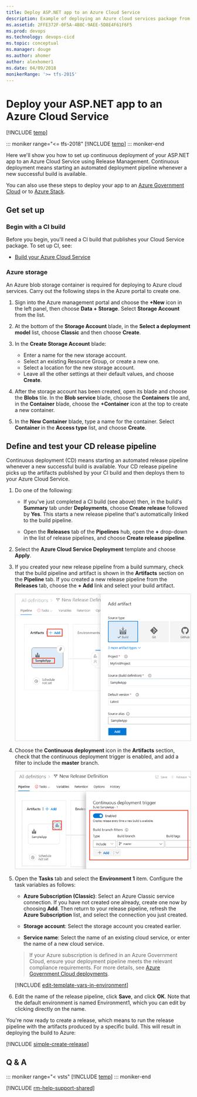 ```yaml
---
title: Deploy ASP.NET app to an Azure Cloud Service
description: Example of deploying an Azure cloud services package from Release Management in Azure Pipelines or Team Foundation Server
ms.assetid: 2FFE372F-0F5A-4B8C-9AEE-5D8E4F61F6F5
ms.prod: devops
ms.technology: devops-cicd
ms.topic: conceptual
ms.manager: douge
ms.author: ahomer
author: alexhomer1
ms.date: 04/09/2018
monikerRange: '>= tfs-2015'
---
```


# Deploy your ASP.NET app to an Azure Cloud Service

[!INCLUDE [temp](../../_shared/version-rm-dev14.md)]

::: moniker range="<= tfs-2018"
[!INCLUDE [temp](../../_shared/concept-rename-note.md)]
::: moniker-end

Here we'll show you how to set up continuous deployment of your ASP.NET app to an Azure Cloud Service using Release Management.
Continuous deployment means starting an automated deployment pipeline whenever a new successful build is available.

You can also use these steps to deploy your app to an [Azure Government Cloud](../../library/government-cloud.md)
or to [Azure Stack](../../targets/azure-stack.md).

## Get set up

### Begin with a CI build

Before you begin, you'll need a CI build that publishes your Cloud Service package. To set up CI, see:

* [Build your Azure Cloud Service](../aspnet/build-aspnet-cloudservice.md)

### Azure storage

An Azure blob storage container is required for deploying to Azure cloud services.
Carry out the following steps in the Azure portal to create one.

1. Sign into the Azure management portal and choose the
   **+New** icon in the left panel, then choose
   **Data + Storage**. Select **Storage Account** from the list.

1. At the bottom of the **Storage Account** blade, in the
   **Select a deployment model** list, choose
   **Classic** and then choose **Create**.

1. In the **Create Storage Account** blade:
   - Enter a name for the new storage account.
   - Select an existing Resource Group, or create a new one.
   - Select a location for the new storage account.
   - Leave all the other settings at their default values, and choose **Create**.<p />

1. After the storage account has been created, open its
   blade and choose the **Blobs** tile. In the
   **Blob service** blade, choose the **Containers** tile and,
   in the **Container** blade, choose the **+Container** icon at the top to create a new container.

1. In the **New Container** blade, type a name for the container.
   Select **Container** in the **Access type** list, and choose **Create**.   

<h2 id="cd">Define and test your CD release pipeline</h2>

Continuous deployment (CD) means starting an automated release pipeline whenever a new successful build is available. Your CD release pipeline picks up the artifacts published by your CI build and then deploys them to your Azure Cloud Service.

1. Do one of the following:

   * If you've just completed a CI build (see above) then, in the build's
     **Summary** tab under **Deployments**, choose **Create release** followed by **Yes**.
     This starts a new release pipeline that's automatically linked to the build pipeline.

   * Open the **Releases** tab of the **Pipelines** hub, open the **+** drop-down
     in the list of release pipelines, and choose **Create release pipeline**.

1. Select the **Azure Cloud Service Deployment** template and choose **Apply**.

1. If you created your new release pipeline from a build summary, check that the build pipeline
   and artifact is shown in the **Artifacts** section on the **Pipeline** tab. If you created a new
   release pipeline from the **Releases** tab, choose the **+ Add** link and select your build artifact.

   ![Selecting the build artifact](../_shared/_img/confirm-or-add-artifact.png)

1. Choose the **Continuous deployment** icon in the **Artifacts** section, check that the continuous deployment trigger is enabled,
   and add a filter to include the **master** branch.

   ![Checking or setting the Continuous deployment trigger](../_shared/_img/confirm-or-set-cd-trigger.png)

1. Open the **Tasks** tab and select the **Environment 1** item. Configure the task variables as follows:
   
   * **Azure Subscription (Classic)**: Select an Azure Classic service connection. If you have not created one already, create one now by choosing **Add**. Then return to your release pipeline, refresh the **Azure Subscription** list, and select the connection you just created.
   
   * **Storage account**: Select the storage account you created earlier.
   
   * **Service name**: Select the name of an existing cloud service, or enter the name of a new cloud service.<p />

   > If your Azure subscription is defined in an Azure Government Cloud, ensure your deployment pipeline meets the relevant compliance requirements. For more details, see [Azure Government Cloud deployments](../../library/government-cloud.md).

   [!INCLUDE [edit-template-vars-in-environment](../_shared/edit-template-vars-in-environment.md)]
   
1. Edit the name of the release pipeline, click **Save**, and click **OK**. Note that the default environment is named Environment1, which you can edit by clicking directly on the name.

You're now ready to create a release, which means to run the release pipeline with the artifacts produced by a specific build. This will result in deploying the build to Azure:

[!INCLUDE [simple-create-release](../_shared/simple-create-release.md)]

## Q & A

<!-- BEGINSECTION class="md-qanda" -->

::: moniker range="< vsts"
[!INCLUDE [temp](../../_shared/qa-versions.md)]
::: moniker-end

<!-- ENDSECTION -->

[!INCLUDE [rm-help-support-shared](../../_shared/rm-help-support-shared.md)]

